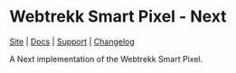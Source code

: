 # Webtrekk Smart Pixel - Next

[Site](https://www.webtrekk.com/) |
[Docs](https://docs.webtrekk.com/display/WSPD/Next) |
[Support](https://support.webtrekk.com/) |
[Changelog](./packages/next/CHANGELOG.md)

A Next implementation of the Webtrekk Smart Pixel.